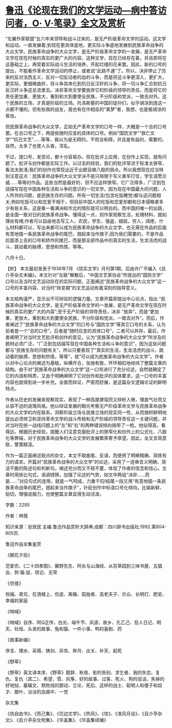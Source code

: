 # [鲁迅《论现在我们的文学运动—病中答访问者，O· V·笔录》全文及赏析](https://www.vrrw.net/wx/9806.html)

“左翼作家联盟”五六年来领导和战斗过来的，是无产阶级革命文学的运动。这文学和运动，一直发展着;到现在更具体底地，更实际斗争底地发展到民族革命战争的大众文学。民族革命战争的大众文学，是无产阶级革命文学的一发展，是无产革命文学在现在时候的真实的更广大的内容。这种文学，现在已经存在着，并且即将在这基础之上，再受着实际战斗生活的培养，开起烂缦的花来罢。因此，新的口号的提出，不能看作革命文学运动的停止，或者说“此路不通”了。所以，决非停止了历来的反对法西主义，反对一切反动者的血的斗争，而是将这斗争更深入，更扩大，更实际，更细微曲折，将斗争具体化到抗日反汉奸的斗争，将一切斗争汇合到抗日反汉奸斗争这总流里去。决非革命文学要放弃它的阶级的领导的责任，而是将它的责任更加重，更放大，重到和大到要使全民族，不分阶级和党派，一致去对外。这个民族的立场，才真是阶级的立场。托洛斯基的中国的徒孙们，似乎胡涂到连这一点都不懂的。但有些我的战友，竟也有在作相反的“美梦”者，我想，也是极胡涂的昏虫。

但民族革命战争的大众文学，正如无产革命文学的口号一样，大概是一个总的口号罢。在总口号之下，再提些随时应变的具体的口号。例如“国防文学”“救亡文学”“抗日文艺”……等等，我以为是无碍的。不但没有碍，并且是有益的，需要的。自然，太多了也使人头昏，浑乱。

不过，提口号，发空论，都十分容易办。但在批评上应用，在创作上实现，就有问题了。批评与创作都是实际工作。以过去的经验，我们的批评常流于标准太狭窄，看法太肤浅;我们的创作也常现出近于出题目做八股的弱点。所以我想现在应当特别注意这点：民族革命战争的大众文学决不是只局限于写义勇军打仗，学生请愿示威……等等的作品。这些当然是最好的，但不应这样狭窄。它广泛得多，广泛到包括描写现在中国各种生活和斗争的意识的一切文学。因为现在中国最大的问题，人人所共的问题，是民族生存的问题。所有一切生活(包含吃饭睡觉)都与这问题相关;例如吃饭可以和恋爱不相于，但目前中国人的吃饭和恋爱却都和日本侵略者多少有些关系，这是看一看满洲和华北的情形就可以明白的。而中国的唯一的出路，是全国一致对日的民族革命战争。懂得这一点，则作家观察生活，处理材料，就如理丝有绪;作者可以自由地去写工人，农民，学生，强盗，娼妓，穷人，阔佬，什么材料都可以，写出来都可以成为民族革命战争的大众文学。也无需在作品的后面有意地插一条民族革命战争的尾巴，翘起来当作旗子;因为我们需要的，不是作品后面添上去的口号和矫作的尾巴，而是那全部作品中的真实的生活，生龙活虎的战斗，跳动着的脉搏，思想和热情，等等。

六月十日。



【析】 本文最初发表于1936年7月 《现实文学》月刊第1期，后由许广平编入《且介亭杂文末编》。本文针对“左联”解散后，“中国文艺家协会”所提出的“国防文学” 口号以及当时文艺运动存在的实际问题，正面阐述“民族革命战争的大众文学”这一口号的丰富内容，对当时“转变期”的文艺运动有着深刻的指导意义。

本文结构谨严，显示出不可辩驳的逻辑力量。文章开篇即提出中心论点，指出 “民族革命战争的大众文学，是无产阶级革命文学的一发展，是无产革命文学在现在时候的真实的更广大的内容”;至于无产阶级的领导责任，决非 “放弃”，而是“更加重，更放大，重到和大到要使全民族，不分阶级和党派，一致去对外”。而后，作者阐述了“民族革命战争的大众文学”的口号与“国防文学”等其它口号的关系，认为前者是一个“总的口号”，后者是“随时应变的具体口号”，二者可以并存，最后，作者阐明了对当时文艺批评和创作的意见，认为“民族革命战争的大众文学”所涉及的题材必须广泛，“厂泛到包括描写现在中国各种生活和斗争的意识”，因为这些问题都与“民族生存的问题有关”，所以只要表现了“真实的生活，生龙活虎的战斗，跳动着的脉搏，思想和热情，等等”，就“可以成为民族革命战争的大众文学”。作者以对中心论点的阐述为基础，纵横开合，张驰有致，环环相扣地经纬了整篇文章的结构。由于对“民族革命战争的大众文学”这一口号进行了充分论述，自然就确定了它的内涵和特质，又由于明确阐明了它对创作和批评的具体要求，这一口号的丰富内容也就得到进一步补充。全面而辩证，严密而舒展，是这篇杂文逻辑论证的鲜明特点。

作者从历史的发展来观察现实，表现了一种高屋建瓴而又辩析入微，理直气壮而又从容不迫的说理风格。他以辩证发展的眼光考察无产阶级革命文学与民族革命战争的大众文学的内在联系，洞察阶级立场与民族立场的现实同一性，从而旗帜鲜明地提出必须捍卫和坚持革命文学的战斗传统和无产阶级的领导责任这一关键问题，并对当时在统一战线问题上的“左”和“右”的两种错误倾向捎带了一枪。他站得高，看得远，根据历史经验，提醒人们注意克服批评上的狭窄化和创作上的公式化、八股化等弊端，对于民族革命战争的大众文学的发展繁荣寄予厚望。因此，全文言简意赅，警策精深。

作为一篇正面阐述观点的杂文，本文不取曲笔、反语，而使用了明晰精确、简炼有力的语言。开篇对“民族革命战争的大众文学”的论述，采用了一连串含义明确、简洁干脆的陈述句和判断句，阐述充分而又不枝不蔓，体现了作者的信念和信心。文章时用排比句式，语调铿锵，加强了论述的气势，如文中两组“决非……而是……”对应句式的连用，就是一气呵成，力重千钧!结尾一段又用“有意地插一条民族革命战争的尾巴，翘起来当作旗子”，针砭创作中标语口号化倾向，比喻新鲜、贴切，增强说服力，也使整篇文章显得生动活泼。

字数：2295

作者：林薇

知识来源：张效民 主编.鲁迅作品赏析大辞典.成都：四川辞书出版社.1992.第804-805页.

鲁迅作品全集鉴赏

《朝花夕拾》

范爱农、《二十四孝图》、藤野先生、阿长与山海经、从百草园到三味书屋、五猖会、狗·猫·鼠、琐记、无常

《仿徨》

祝福、弟兄、在酒楼上、伤逝、离婚、孤独者、高老夫子、示众、长明灯、肥皂、幸福的家庭

《呐喊》

《呐喊》自序、阿Q正传、白光、端午节、风波、故乡、孔乙己、狂人日记、明天、社戏、头发的故事、兔和猫、一件小事、鸭的喜剧、药

《故事新编》

序言、理水、采薇、铸剑、非攻、奔月、出关、补天、起死

《野草》

《野草》英文译本序、《野草》题辞、秋夜、影的告别、求乞者、我的失恋、复仇、复仇〔其二〕、希望、雪、风筝、好的故事、过客、死火、狗的驳诘、失掉的好地狱、墓碣文、颓败线的颤动、立论、死后、这样的战士、聪明人和傻子和奴才、腊叶、淡淡的血痕中、一觉

杂文集

《伪自由书》、《而己集》、《花边文学》、《热风》、《坟》、《准风月谈》、《且介亭杂文》、《且介亭杂文附集》、《华盖集》、《华盖集续编》

